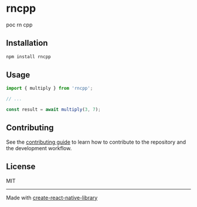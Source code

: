 # rncpp

poc rn cpp

## Installation

```sh
npm install rncpp
```

## Usage


```js
import { multiply } from 'rncpp';

// ...

const result = await multiply(3, 7);
```


## Contributing

See the [contributing guide](CONTRIBUTING.md) to learn how to contribute to the repository and the development workflow.

## License

MIT

---

Made with [create-react-native-library](https://github.com/callstack/react-native-builder-bob)
